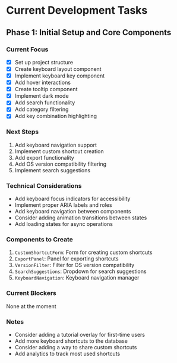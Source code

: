 # Current Development Tasks

## Phase 1: Initial Setup and Core Components

### Current Focus
- [x] Set up project structure
- [x] Create keyboard layout component
- [x] Implement keyboard key component
- [x] Add hover interactions
- [x] Create tooltip component
- [x] Implement dark mode
- [x] Add search functionality
- [x] Add category filtering
- [x] Add key combination highlighting

### Next Steps
1. Add keyboard navigation support
2. Implement custom shortcut creation
3. Add export functionality
4. Add OS version compatibility filtering
5. Implement search suggestions

### Technical Considerations
- Add keyboard focus indicators for accessibility
- Implement proper ARIA labels and roles
- Add keyboard navigation between components
- Consider adding animation transitions between states
- Add loading states for async operations

### Components to Create
1. `CustomShortcutForm`: Form for creating custom shortcuts
2. `ExportPanel`: Panel for exporting shortcuts
3. `VersionFilter`: Filter for OS version compatibility
4. `SearchSuggestions`: Dropdown for search suggestions
5. `KeyboardNavigation`: Keyboard navigation manager

### Current Blockers
None at the moment

### Notes
- Consider adding a tutorial overlay for first-time users
- Add more keyboard shortcuts to the database
- Consider adding a way to share custom shortcuts
- Add analytics to track most used shortcuts 